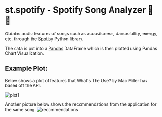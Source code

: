 # st.spotify - Spotify Song Analyzer 🎷🎶

Obtains audio features of songs such as acousticness, danceability, energy, etc. through the [Spotipy](https://spotipy.readthedocs.io/) Python library. 

The data is put into a [Pandas](https://pandas.pydata.org/) DataFrame which is then plotted using Pandas Chart Visualization. 

## Example Plot:

Below shows a plot of features that What's The Use? by Mac Miller has based off the API. 

![plot1](https://github.com/thomaslee01/st.spotify/blob/main/img/plot_example.png?raw=true)

Another picture below shows the recommendations from the application for the same song.
![recommendations](https://github.com/thomaslee01/st.spotify/blob/main/img/recommendations.jpg?raw=true)

